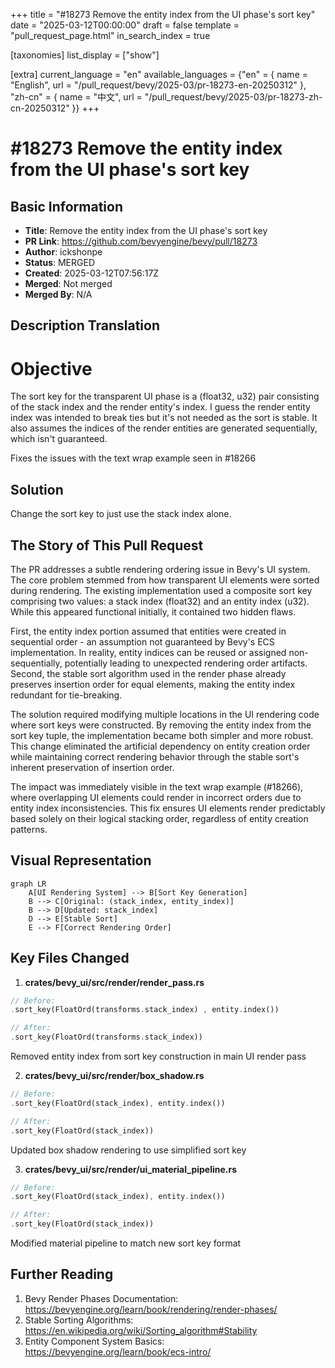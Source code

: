 +++
title = "#18273 Remove the entity index from the UI phase's sort key"
date = "2025-03-12T00:00:00"
draft = false
template = "pull_request_page.html"
in_search_index = true

[taxonomies]
list_display = ["show"]

[extra]
current_language = "en"
available_languages = {"en" = { name = "English", url = "/pull_request/bevy/2025-03/pr-18273-en-20250312" }, "zh-cn" = { name = "中文", url = "/pull_request/bevy/2025-03/pr-18273-zh-cn-20250312" }}
+++

# #18273 Remove the entity index from the UI phase's sort key

## Basic Information
- **Title**: Remove the entity index from the UI phase's sort key
- **PR Link**: https://github.com/bevyengine/bevy/pull/18273
- **Author**: ickshonpe
- **Status**: MERGED
- **Created**: 2025-03-12T07:56:17Z
- **Merged**: Not merged
- **Merged By**: N/A

## Description Translation
# Objective

The sort key for the transparent UI phase is a (float32, u32) pair consisting of the stack index and the render entity's index. 
I guess the render entity index was intended to break ties but it's not needed as the sort is stable.  It also assumes the indices of the render entities are generated sequentially, which isn't guaranteed.

Fixes the issues with the text wrap example seen in #18266

## Solution

Change the sort key to just use the stack index alone.

## The Story of This Pull Request

The PR addresses a subtle rendering ordering issue in Bevy's UI system. The core problem stemmed from how transparent UI elements were sorted during rendering. The existing implementation used a composite sort key comprising two values: a stack index (float32) and an entity index (u32). While this appeared functional initially, it contained two hidden flaws.

First, the entity index portion assumed that entities were created in sequential order - an assumption not guaranteed by Bevy's ECS implementation. In reality, entity indices can be reused or assigned non-sequentially, potentially leading to unexpected rendering order artifacts. Second, the stable sort algorithm used in the render phase already preserves insertion order for equal elements, making the entity index redundant for tie-breaking.

The solution required modifying multiple locations in the UI rendering code where sort keys were constructed. By removing the entity index from the sort key tuple, the implementation became both simpler and more robust. This change eliminated the artificial dependency on entity creation order while maintaining correct rendering behavior through the stable sort's inherent preservation of insertion order.

The impact was immediately visible in the text wrap example (#18266), where overlapping UI elements could render in incorrect orders due to entity index inconsistencies. This fix ensures UI elements render predictably based solely on their logical stacking order, regardless of entity creation patterns.

## Visual Representation

```mermaid
graph LR
    A[UI Rendering System] --> B[Sort Key Generation]
    B --> C[Original: (stack_index, entity_index)]
    B --> D[Updated: stack_index]
    D --> E[Stable Sort]
    E --> F[Correct Rendering Order]
```

## Key Files Changed

1. **crates/bevy_ui/src/render/render_pass.rs**
```rust
// Before:
.sort_key(FloatOrd(transforms.stack_index) , entity.index())

// After:
.sort_key(FloatOrd(transforms.stack_index))
```
Removed entity index from sort key construction in main UI render pass

2. **crates/bevy_ui/src/render/box_shadow.rs**
```rust
// Before:
.sort_key(FloatOrd(stack_index), entity.index())

// After:
.sort_key(FloatOrd(stack_index))
```
Updated box shadow rendering to use simplified sort key

3. **crates/bevy_ui/src/render/ui_material_pipeline.rs**
```rust
// Before:
.sort_key(FloatOrd(stack_index), entity.index())

// After:
.sort_key(FloatOrd(stack_index))
```
Modified material pipeline to match new sort key format

## Further Reading

1. Bevy Render Phases Documentation: https://bevyengine.org/learn/book/rendering/render-phases/
2. Stable Sorting Algorithms: https://en.wikipedia.org/wiki/Sorting_algorithm#Stability
3. Entity Component System Basics: https://bevyengine.org/learn/book/ecs-intro/